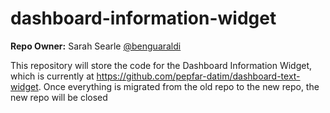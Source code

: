 # dashboard-information-widget

**Repo Owner:** Sarah Searle [@benguaraldi](https://github.com/benguaraldi)

This repository will store the code for the Dashboard Information Widget, which is currently at https://github.com/pepfar-datim/dashboard-text-widget. Once everything is migrated from the old repo to the new repo, the new repo will be closed
